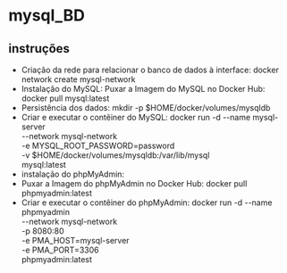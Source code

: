 # mysql_BD
## instruções
- Criação da rede para relacionar o banco de dados à interface:
docker network create mysql-network
- Instalação do MySQL:
Puxar a Imagem do MySQL no Docker Hub:
docker pull mysql:latest
- Persistência dos dados:
mkdir -p $HOME/docker/volumes/mysqldb
- Criar e executar o contêiner do MySQL:
docker run -d --name mysql-server \
  --network mysql-network \
  -e MYSQL_ROOT_PASSWORD=password \
  -v $HOME/docker/volumes/mysqldb:/var/lib/mysql \
  mysql:latest
- instalação do phpMyAdmin:
- Puxar a Imagem do phpMyAdmin no Docker Hub:
  docker pull phpmyadmin:latest
- Criar e executar o contêiner do phpMyAdmin:
  docker run -d --name phpmyadmin \
  --network mysql-network \
  -p 8080:80 \
  -e PMA_HOST=mysql-server \
  -e PMA_PORT=3306 \
  phpmyadmin:latest


